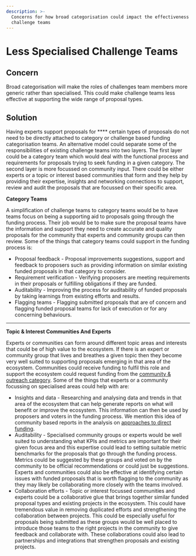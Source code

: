 ```yaml
---
description: >-
  Concerns for how broad categorisation could impact the effectiveness of
  challenge teams
---
```


# Less Specialised Challenge Teams

## Concern

Broad categorisation will make the roles of challenges team members more generic rather than specialised. This could make challenge teams less effective at supporting the wide range of proposal types.



## Solution

Having experts support proposals for **** certain types of proposals do not need to be directly attached to category or challenge based funding categorisation teams. An alternative model could separate some of the responsibilities of existing challenge teams into two layers. The first layer could be a category team which would deal with the functional process and requirements for proposals trying to seek funding in a given category. The second layer is more focussed on community input. There could be either experts or a topic or interest based communities that form and they help by providing their expertise, insights and networking connections to support, review and audit the proposals that are focussed on their specific area.&#x20;



**Category Teams**

A simplification of challenge teams to category teams would be to have teams focus on being a supporting aid to proposals going through the funding process. Their job would be to make sure the proposal teams have the information and support they need to create accurate and quality proposals for the community that experts and community groups can then review. Some of the things that category teams could support in the funding process is:

* Proposal feedback - Proposal improvements suggestions, support and feedback to proposers such as providing information on similar existing funded proposals in that category to consider.
* Requirement verification - Verifying proposers are meeting requirements in their proposals or fulfilling obligations if they are funded.
* Auditability - Improving the process for auditability of funded proposals by taking learnings from existing efforts and results.
* Flagging teams - Flagging submitted proposals that are of concern and flagging funded proposal teams for lack of execution or for any concerning behaviours.

****

**Topic & Interest Communities And Experts**

Experts or communities can form around different topic areas and interests that could be of high value to the ecosystem. If there is an expert or community group that lives and breathes a given topic then they become very well suited to supporting proposals emerging in that area of the ecosystem. Communities could receive funding to fulfil this role and support the ecosystem could request funding from the [community & outreach category](../../funding-categories/community-and-outreach.md). Some of the things that experts or a community focussing on specialised areas could help with are:

* Insights and data - Researching and analysing data and trends in that area of the ecosystem that can help generate reports on what will benefit or improve the ecosystem. This information can then be used by proposers and voters in the funding process. We mention this idea of community based reports in the analysis on [approaches to direct funding](../../categorisation-analysis/approaches-for-directing-funding.md).
* Auditability - Specialised community groups or experts would be well suited to understanding what KPIs and metrics are important for their given focus area and this expertise could lead to  setting suitable metric benchmarks for the proposals that go through the funding process. Metrics could be suggested by these groups and voted on by the community to be official recommendations or could just be suggestions. Experts and communities could also be effective at identifying certain issues with funded proposals that is worth flagging to the community as they may likely be collaborating more closely with the teams involved.&#x20;
* Collaboration efforts - Topic or interest focussed communities and experts could be a collaborative glue that brings together similar funded proposal types and existing projects in the ecosystem. This could have tremendous value in removing duplicated efforts and strengthening the collaboration between projects. This could be especially useful for proposals being submitted as these groups would be well placed to introduce those teams to the right projects in the community to give feedback and collaborate with. These collaborations could also lead to partnerships and integrations that strengthen proposals and existing projects.
